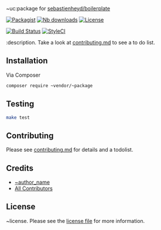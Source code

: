 ~uc:package for [sebastienheyd/boilerplate](https://github.com/sebastienheyd/boilerplate)

[![Packagist](https://img.shields.io/packagist/v/~vendor/~package.svg?style=flat-square)](https://packagist.org/packages/~vendor/~package)
[![Nb downloads](https://img.shields.io/packagist/dt/~vendor/~package.svg?style=flat-square)](https://packagist.org/packages/~vendor/~package)
[![License](https://img.shields.io/github/license/~vendor/~package.svg)](license.md)

[![Build Status][ico-travis]][link-travis]
[![StyleCI][ico-styleci]][link-styleci]

:description. Take a look at [contributing.md](contributing.md) to see a to do list.

## Installation

Via Composer

``` bash
composer require ~vendor/~package
```

## Testing

``` bash
make test
```

## Contributing

Please see [contributing.md](contributing.md) for details and a todolist.

## Credits

- [~author_name](https://github.com/~vendor)
- [All Contributors](https://github.com/~vendor/~package/contributors)

## License

~license. Please see the [license file](license.md) for more information.

[ico-travis]: https://img.shields.io/travis/~vendor/~package/master.svg?style=flat-square
[ico-styleci]: https://styleci.io/repos/12345678/shield

[link-travis]: https://travis-ci.org/~vendor/~package
[link-styleci]: https://styleci.io/repos/12345678
